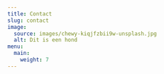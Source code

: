 ```yaml
---
title: Contact
slug: contact
image:
  source: images/chewy-kiqjfzbii9w-unsplash.jpg
  alt: Dit is een hond
menu:
  main:
    weight: 7
---
```

